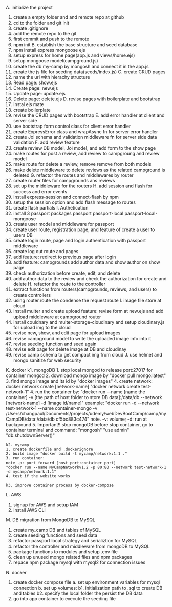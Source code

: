 A. initialize the project
1. create a empty folder and and remote repo at github
2. cd to the folder and git init
3. create .gitignore
4. add the remote repo to the git
5. first commit and push to the remote
6. npm init
B. establish the base structure and seed database
1. npm install express mongoose ejs
2. setup express for home page(app.js and views/home.ejs)
3. setup mongoose model(campground.js)
4. create the db my-camp by mongosh and connect it in the app.js
5. create the js file for seeding data(seeds/index.js)
C. create CRUD pages
1. name the url with hierachy structure
2. Read page: show.ejs
3. Create page: new.ejs
4. Update page: update.ejs
5. Delete page: delete.ejs
D. revise pages with boilerplate and bootstrap
1. instal ejs mate
2. create boilerplate
3. revise the CRUD pages with bootstrap
E. add error handler at client and server side
1. use bootstrap form control class for client error handler
2. create ExpressError class and wrapAsync fn for server error handler
3. create Joi schema and validation middleware fn for server side data validation
F. add review feature
1. create review DB model, Joi model, and add form to the show page
2. make routes for post a review, add review to campgroung and review model
3. make route for delete a review, remove remove from both models
4. make delete middleware to delete reviews as the related campground is deleted
G. refactor the routes and middlewares by router
1. create router files for campgrounds ans reviews
2. set up the middleware for the routers
H. add session and flash for success and error events
1. install express-session and connect-flash by npm
2. setup the session option and add flash message to routes
3. create flash partials
I. Authetication
1. install 3 passport packages passport passport-local passport-local-mongoose
2. create user model and middleware for passport
3. create user route, registration page, and feature of create a user to users DB
4. create login route, page and login authentication with passport middleware
5. create log out route and pages
6. add feature: redirect to previous page after login
7. add feature: campgrounds add author data and show author on show page
8. check authorization before create, edit, and delete
9. add author data to the review and check the authorization for create and delete
H. refactor the route to the controller
1. extract functions from routers(campgrounds, reviews, and users) to create controllers
2. using router.route the condense the request route
I. image file store at cloud
1. install multer and create upload feature: revise form at new.ejs and add upload middleware at campground router
2. install couldnary and multer-storage-cloudinary and setup cloudinary.js for upload img to the cloud
3. revise new, show, and edit page for upload images
4. revise campground model to write the uploaded image info into it
5. revise seeding function and seed again
6. revise edit page for delete image at DB and cloudinay
7. revise camp schema to get compact img from cloud
J. use helmet and mongo sanitize for web security

K. docker
    k1. mongoDB
        1. stop local mongod to release port:27017 for container mongod
        2. download mongo image by "docker pull mongo:latest"
        3. find mongo image and its id by "docker images"
        4. create network:
            docker network create [network-name]
            "docker network create test-network-1"
        4. run the container by:
            "docker run --name [name the container] -v [the path of host folder to store DB data]:/data/db --network [network-name] -d [image id/name]"
        example:
            "docker run -d --network test-network-1 --name container-mongo -v /Users/changpaul/Documents/projects/udemy/webDevBootCamp/camp/myCampDB/data:/data/db cf5bc883c474"
        note. -v: volume; -d: run at background
        5. Important!! stop mongoDB before stop container, go to container terminal and command:
            "mongosh" "use admin" "db.shutdownServer()"

    k2. mycamp
    1. create dockerfile and .dockerignore
    2. build image "docker build -t mycamp/network:1.1 ."
    3. run container:
    note -p: port forward [host port:container port]
    "docker run --name MyCampNetworkv1.2 -p 80:80 --network test-network-1 -d mycamp/network:1.1"
    4. test if the website works

    k3. improve container process by docker-compose

L. AWS
1. signup for AWS and setup IAM
2. install AWS CLI

M. DB migration from MongoDB to MySQL
1. create my_camp DB and tables of MySQL
2. create seeding functions and seed data
3. refactor passport local strategy and serializtion for MySQL
4. refactor the controller and middleware from mongoDB to MySQL
5. package functions to modules and setup .env file
6. clean up unused mongo related files and npm packages
7. repace npm package mysql with mysql2 for connection issues

N. docker
1. create docker compose file
a. set up environment variables for mysql connection
b. set up volumes:
b1. initialization path to .sql to create DB and tables
b2. specify the local folder the persist the DB data
2. go into app container to execute the seeding file






